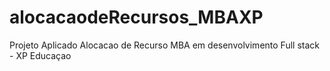 # alocacaodeRecursos_MBAXP
Projeto Aplicado Alocacao de Recurso MBA em desenvolvimento Full stack - XP Educaçao
